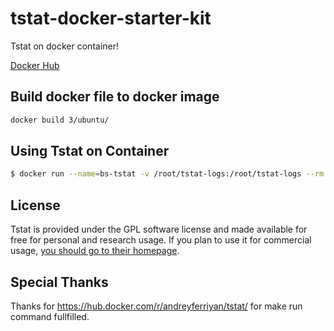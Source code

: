# tstat-docker-starter-kit

Tstat on docker container!

[Docker Hub](https://hub.docker.com/r/blacksource/tstat/)

## Build docker file to docker image

```bash
docker build 3/ubuntu/
```
## Using Tstat on Container

```bash
$ docker run --name=bs-tstat -v /root/tstat-logs:/root/tstat-logs --rm --net=host -it blacksource/tstat tstat -l -i eth0 -s /root/tstat-logs
```

## License

Tstat is provided under the GPL software license and made available for free for personal and research usage. If you plan to use it for commercial usage, [you should go to their homepage](http://tstat.polito.it/software.php). 


## Special Thanks

Thanks for https://hub.docker.com/r/andreyferriyan/tstat/ for make run command fullfilled.
